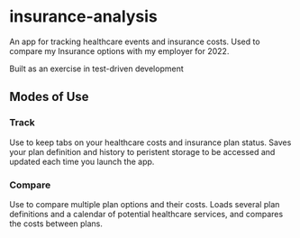 # insurance-analysis
An app for tracking healthcare events and insurance costs.
Used to compare my Insurance options with my employer for 2022.

Built as an exercise in test-driven development


## Modes of Use

### Track
Use to keep tabs on your healthcare costs and insurance plan status. 
Saves your plan definition and history to peristent storage to be accessed and updated each time you launch the app.


### Compare
Use to compare multiple plan options and their costs.
Loads several plan definitions and a calendar of potential healthcare services, and compares the costs between plans.
